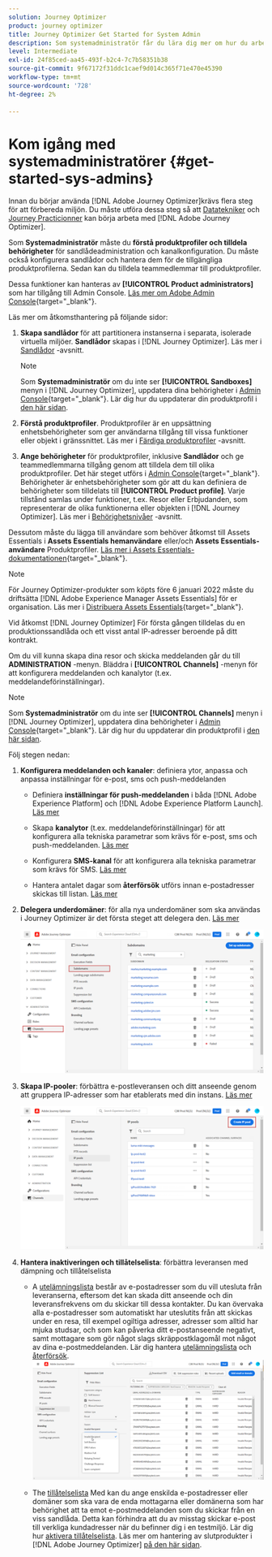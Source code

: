 ```yaml
---
solution: Journey Optimizer
product: journey optimizer
title: Journey Optimizer Get Started for System Admin
description: Som systemadministratör får du lära dig mer om hur du arbetar med Journey Optimizer
level: Intermediate
exl-id: 24f85ced-aa45-493f-b2c4-7c7b58351b38
source-git-commit: 9f67172f31ddc1caef9d014c365f71e470e45390
workflow-type: tm+mt
source-wordcount: '728'
ht-degree: 2%

---
```


# Kom igång med systemadministratörer {#get-started-sys-admins}

Innan du börjar använda [!DNL Adobe Journey Optimizer]krävs flera steg för att förbereda miljön.  Du måste utföra dessa steg så att [Datatekniker](data-engineer.md) och [Journey Practicionner](marketer.md) kan börja arbeta med [!DNL Adobe Journey Optimizer].


Som **Systemadministratör** måste du **förstå produktprofiler och tilldela behörigheter** för sandlådeadministration och kanalkonfiguration. Du måste också konfigurera sandlådor och hantera dem för de tillgängliga produktprofilerna. Sedan kan du tilldela teammedlemmar till produktprofiler.

Dessa funktioner kan hanteras av **[!UICONTROL Product administrators]** som har tillgång till Admin Console. [Läs mer om Adobe Admin Console](https://helpx.adobe.com/enterprise/admin-guide.html){target=&quot;_blank&quot;}.

Läs mer om åtkomsthantering på följande sidor:

1. **Skapa sandlådor** för att partitionera instanserna i separata, isolerade virtuella miljöer. **Sandlådor** skapas i [!DNL Journey Optimizer]. Läs mer i [Sandlådor](../../administration/sandboxes.md) -avsnitt.

   >[!NOTE]
   >Som **Systemadministratör** om du inte ser **[!UICONTROL Sandboxes]** menyn i [!DNL Journey Optimizer], uppdatera dina behörigheter i [Admin Console](https://adminconsole.adobe.com/){target=&quot;_blank&quot;}. Lär dig hur du uppdaterar din produktprofil i [den här sidan](../../administration/permissions.md#edit-product-profile).

1. **Förstå produktprofiler**. Produktprofiler är en uppsättning enhetsbehörigheter som ger användarna tillgång till vissa funktioner eller objekt i gränssnittet. Läs mer i [Färdiga produktprofiler](../../administration/ootb-product-profiles.md) -avsnitt.

1. **Ange behörigheter** för produktprofiler, inklusive **Sandlådor** och ge teammedlemmarna tillgång genom att tilldela dem till olika produktprofiler. Det här steget utförs i [Admin Console](https://adminconsole.adobe.com/){target=&quot;_blank&quot;}. Behörigheter är enhetsbehörigheter som gör att du kan definiera de behörigheter som tilldelats till **[!UICONTROL Product profile]**. Varje tillstånd samlas under funktioner, t.ex. Resor eller Erbjudanden, som representerar de olika funktionerna eller objekten i [!DNL Journey Optimizer]. Läs mer i [Behörighetsnivåer](../../administration/high-low-permissions.md) -avsnitt.

Dessutom måste du lägga till användare som behöver åtkomst till Assets Essentials i **Assets Essentials hemanvändare** eller/och **Assets Essentials-användare** Produktprofiler. [Läs mer i Assets Essentials-dokumentationen](https://experienceleague.adobe.com/docs/experience-manager-assets-essentials/help/deploy-administer.html){target=&quot;_blank&quot;}.

>[!NOTE]
>För Journey Optimizer-produkter som köpts före 6 januari 2022 måste du driftsätta [!DNL Adobe Experience Manager Assets Essentials] för er organisation. Läs mer i [Distribuera Assets Essentials](https://experienceleague.adobe.com/docs/experience-manager-assets-essentials/help/deploy-administer.html){target=&quot;_blank&quot;}.

Vid åtkomst [!DNL Journey Optimizer] För första gången tilldelas du en produktionssandlåda och ett visst antal IP-adresser beroende på ditt kontrakt.

Om du vill kunna skapa dina resor och skicka meddelanden går du till **ADMINISTRATION** -menyn. Bläddra i **[!UICONTROL Channels]** -menyn för att konfigurera meddelanden och kanalytor (t.ex. meddelandeförinställningar).

>[!NOTE]
>Som **Systemadministratör** om du inte ser **[!UICONTROL Channels]** menyn i [!DNL Journey Optimizer], uppdatera dina behörigheter i [Admin Console](https://adminconsole.adobe.com/){target=&quot;_blank&quot;}. Lär dig hur du uppdaterar din produktprofil i [den här sidan](../../administration/permissions.md#edit-product-profile).

Följ stegen nedan:

1. **Konfigurera meddelanden och kanaler**: definiera ytor, anpassa och anpassa inställningar för e-post, sms och push-meddelanden

   * Definiera **inställningar för push-meddelanden** i båda [!DNL Adobe Experience Platform] och [!DNL Adobe Experience Platform Launch]. [Läs mer](../../push/push-gs.md)

   * Skapa **kanalytor** (t.ex. meddelandeförinställningar) för att konfigurera alla tekniska parametrar som krävs för e-post, sms och push-meddelanden. [Läs mer](../../configuration/channel-surfaces.md)

   * Konfigurera **SMS-kanal** för att konfigurera alla tekniska parametrar som krävs för SMS. [Läs mer](../../sms/sms-configuration.md)

   * Hantera antalet dagar som **återförsök** utförs innan e-postadresser skickas till listan. [Läs mer](../../configuration/manage-suppression-list.md)

1. **Delegera underdomäner**: för alla nya underdomäner som ska användas i Journey Optimizer är det första steget att delegera den. [Läs mer](../../configuration/about-subdomain-delegation.md)

   ![](../assets/subdomain.png)

1. **Skapa IP-pooler**: förbättra e-postleveransen och ditt anseende genom att gruppera IP-adresser som har etablerats med din instans. [Läs mer](../../configuration/ip-pools.md)

   ![](../assets/ip-pool.png)

1. **Hantera inaktiveringen och tillåtelselista**: förbättra leveransen med dämpning och tillåtelselista

   * A [utelämningslista](../../reports/suppression-list.md) består av e-postadresser som du vill utesluta från leveranserna, eftersom det kan skada ditt anseende och din leveransfrekvens om du skickar till dessa kontakter. Du kan övervaka alla e-postadresser som automatiskt har uteslutits från att skickas under en resa, till exempel ogiltiga adresser, adresser som alltid har mjuka studsar, och som kan påverka ditt e-postanseende negativt, samt mottagare som gör något slags skräppostklagomål mot något av dina e-postmeddelanden. Lär dig hantera [utelämningslista](../../configuration/manage-suppression-list.md) och [återförsök](../../configuration/retries.md).
   ![](../assets/suppression-list-filtering-example.png)

   * The [tillåtelselista](../../configuration/allow-list.md) Med kan du ange enskilda e-postadresser eller domäner som ska vara de enda mottagarna eller domänerna som har behörighet att ta emot e-postmeddelanden som du skickar från en viss sandlåda. Detta kan förhindra att du av misstag skickar e-post till verkliga kundadresser när du befinner dig i en testmiljö. Lär dig hur [aktivera tillåtelselista](../../configuration/allow-list.md).
   Läs mer om hantering av slutprodukter i [!DNL Adobe Journey Optimizer] [på den här sidan](../../reports/deliverability.md).
